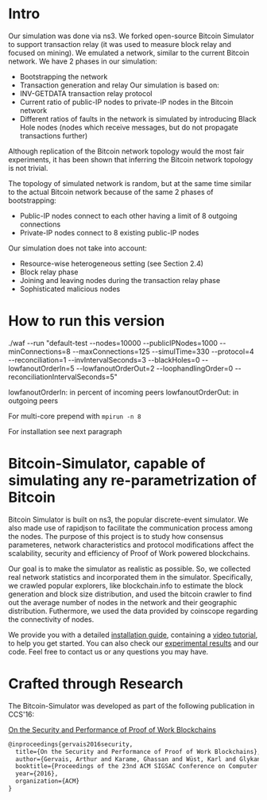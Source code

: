 # Intro

Our simulation was done via ns3. We forked open-source Bitcoin Simulator to support transaction relay (it was used to measure block relay and focused on mining). We emulated a network, similar to the current Bitcoin network.
We have 2 phases in our simulation:
  - Bootstrapping the network
  - Transaction generation and relay
Our simulation is based on:
  - INV-GETDATA transaction relay protocol
  - Current ratio of public-IP nodes to private-IP nodes in the Bitcoin network
  - Different ratios of faults in the network is simulated by introducing Black Hole nodes (nodes which receive messages, but do not propagate transactions further)

Although replication of the Bitcoin network topology would the most fair experiments, it has been shown that inferring the Bitcoin network topology is not trivial.

The topology of simulated network is random, but at the same time similar to the actual Bitcoin network because of the same 2 phases of bootstrapping:
  - Public-IP nodes connect to each other having a limit of 8 outgoing connections
  - Private-IP nodes connect to 8 existing public-IP nodes

Our simulation does not take into account:
  - Resource-wise heterogeneous setting (see Section 2.4)
  - Block relay phase
  - Joining and leaving nodes during the transaction relay phase
  - Sophisticated malicious nodes



# How to run this version

./waf --run "default-test --nodes=10000 --publicIPNodes=1000 --minConnections=8 --maxConnections=125 --simulTime=330 --protocol=4 --reconciliation=1 --invIntervalSeconds=3 --blackHoles=0 --lowfanoutOrderIn=5 --lowfanoutOrderOut=2 --loophandlingOrder=0 --reconciliationIntervalSeconds=5"

lowfanoutOrderIn: in percent of incoming peers
lowfanoutOrderOut: in outgoing peers

For multi-core prepend with
```mpirun -n 8```


For installation see next paragraph

# Bitcoin-Simulator, capable of simulating any re-parametrization of Bitcoin
Bitcoin Simulator is built on ns3, the popular discrete-event simulator. We also made use of rapidjson to facilitate the communication process among the nodes. The purpose of this project is to study how consensus parameteres, network characteristics and protocol modifications affect the scalability, security and efficiency of Proof of Work powered blockchains.

Our goal is to make the simulator as realistic as possible. So, we collected real network statistics and incorporated them in the simulator. Specifically, we crawled popular explorers, like blockchain.info to estimate the block generation and block size distribution, and used the bitcoin crawler to find out the average number of nodes in the network and their geographic distribution. Futhermore, we used the data provided by coinscope regarding the connectivity of nodes.

We provide you with a detailed [installation guide](http://arthurgervais.github.io/Bitcoin-Simulator/Installation.html), containing a [video tutorial](http://arthurgervais.github.io/Bitcoin-Simulator/Installation.html), to help you get started. You can also check our [experimental results](http://arthurgervais.github.io/Bitcoin-Simulator/results.html) and our code. Feel free to contact us or any questions you may have.

# Crafted through Research

The Bitcoin-Simulator was developed as part of the following publication in CCS'16:

[On the Security and Performance of Proof of Work Blockchains](https://eprint.iacr.org/2016/555.pdf)

```latex
@inproceedings{gervais2016security,
  title={On the Security and Performance of Proof of Work Blockchains},
  author={Gervais, Arthur and Karame, Ghassan and Wüst, Karl and Glykantzis, Vasileios and Ritzdorf, Hubert and Capkun, Srdjan},
  booktitle={Proceedings of the 23nd ACM SIGSAC Conference on Computer and Communication Security (CCS)},
  year={2016},
  organization={ACM}
}
```
